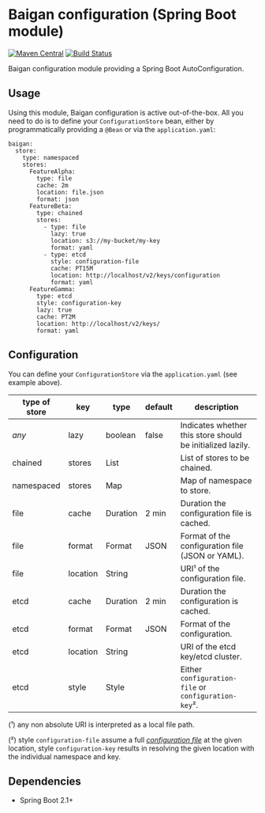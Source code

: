 # Baigan configuration (Spring Boot module)

[![Maven Central](https://img.shields.io/maven-central/v/org.zalando/baigan-config.svg)](https://maven-badges.herokuapp.com/maven-central/org.zalando/baigan-config)
[![Build Status](https://img.shields.io/travis/lukasniemeier-zalando/baigan-config/master.svg)](https://travis-ci.org/lukasniemeier-zalando/baigan-config)

Baigan configuration module providing a Spring Boot AutoConfiguration.

## Usage

Using this module, Baigan configuration is active out-of-the-box.
All you need to do is to define your `ConfigurationStore` bean, 
either by programmatically providing a `@Bean` or via the `application.yaml`:

```
baigan:
  store:
    type: namespaced
    stores:
      FeatureAlpha:
        type: file
        cache: 2m
        location: file.json
        format: json
      FeatureBeta:
        type: chained
        stores:
          - type: file
            lazy: true
            location: s3://my-bucket/my-key
            format: yaml
          - type: etcd
            style: configuration-file
            cache: PT15M
            location: http://localhost/v2/keys/configuration
            format: yaml
      FeatureGamma:
        type: etcd
        style: configuration-key
        lazy: true
        cache: PT2M
        location: http://localhost/v2/keys/
        format: yaml
```

## Configuration

You can define your `ConfigurationStore` via the `application.yaml` (see example above).

| type of store | key      | type     | default | description                                                |
|---------------|----------|----------|---------|------------------------------------------------------------|
| *any*         | lazy     | boolean  | false   | Indicates whether this store should be initialized lazily. |
| chained       | stores   | List     |         | List of stores to be chained.                              |
| namespaced    | stores   | Map      |         | Map of namespace to store.                                 |
| file          | cache    | Duration | 2 min   | Duration the configuration file is cached.                 |
| file          | format   | Format   | JSON    | Format of the configuration file (JSON or YAML).           |
| file          | location | String   |         | URI¹ of the configuration file.                            |
| etcd          | cache    | Duration | 2 min   | Duration the configuration is cached.                      |
| etcd          | format   | Format   | JSON    | Format of the configuration.                               |
| etcd          | location | String   |         | URI of the etcd key/etcd cluster.                          |
| etcd          | style    | Style    |         | Either `configuration-file` or `configuration-key`².       |

(¹) any non absolute URI is interpreted as a local file path.

(²) style `configuration-file` assume a full [*configuration file*](../file) at the given location, 
style `configuration-key` results in resolving the given location with the individual namespace and key.

## Dependencies

* Spring Boot 2.1+
